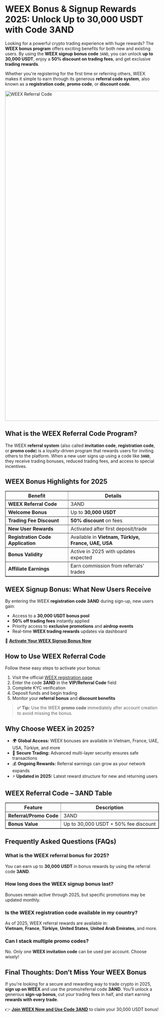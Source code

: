 <h1>WEEX Bonus & Signup Rewards 2025: Unlock Up to 30,000 USDT with Code 3AND</h1>
<p>Looking for a powerful crypto trading experience with huge rewards? The <strong>WEEX bonus program</strong> offers exciting benefits for both new and existing users. By using the <strong>WEEX signup bonus code</strong> <code>3AND</code>, you can unlock <strong>up to 30,000 USDT</strong>, enjoy a <strong>50% discount on trading fees</strong>, and get exclusive <strong>trading rewards</strong>.</p>
<p>Whether you're registering for the first time or referring others, WEEX makes it simple to earn through its generous <strong>referral code system</strong>, also known as a <strong>registration code</strong>, <strong>promo code</strong>, or <strong>discount code</strong>.</p>

<img src="https://images.mirror-media.xyz/publication-images/RnfmbvLEHDMJ4lGphwfHw.png" alt="WEEX Referral Code" width="1080">

<h2>What is the WEEX Referral Code Program?</h2>
<p>The WEEX <strong>referral system</strong> (also called <strong>invitation code</strong>, <strong>registration code</strong>, or <strong>promo code</strong>) is a loyalty-driven program that rewards users for inviting others to the platform. When a new user signs up using a code like <strong><code>3AND</code></strong>, they receive trading bonuses, reduced trading fees, and access to special incentives.</p>

<h2>WEEX Bonus Highlights for 2025</h2>
<table border="1">
<tr><th>Benefit</th><th>Details</th></tr>
<tr><td><strong>WEEX Referral Code</strong></td><td>3AND</td></tr>
<tr><td><strong>Welcome Bonus</strong></td><td>Up to <strong>30,000 USDT</strong></td></tr>
<tr><td><strong>Trading Fee Discount</strong></td><td><strong>50% discount</strong> on fees</td></tr>
<tr><td><strong>New User Rewards</strong></td><td>Activated after first deposit/trade</td></tr>
<tr><td><strong>Registration Code Application</strong></td><td>Available in <strong>Vietnam, Türkiye, France, UAE, USA</strong></td></tr>
<tr><td><strong>Bonus Validity</strong></td><td>Active in 2025 with updates expected</td></tr>
<tr><td><strong>Affiliate Earnings</strong></td><td>Earn commission from referrals' trades</td></tr>
</table>

<h2>WEEX Signup Bonus: What New Users Receive</h2>
<p>By entering the WEEX <strong>registration code 3AND</strong> during sign-up, new users gain:</p>
<ul>
<li>Access to a <strong>30,000 USDT bonus pool</strong></li>
<li><strong>50% off trading fees</strong> instantly applied</li>
<li>Priority access to <strong>exclusive promotions</strong> and <strong>airdrop events</strong></li>
<li>Real-time <strong>WEEX trading rewards</strong> updates via dashboard</li>
</ul>
<p>🔗 <a href="https://support.weex.com/en/register?vipCode=3and"><strong>Activate Your WEEX Signup Bonus Now</strong></a></p>

<h2>How to Use WEEX Referral Code</h2>
<p>Follow these easy steps to activate your bonus:</p>
<ol>
<li>Visit the official <a href="https://support.weex.com/en/register?vipCode=3and">WEEX registration page</a></li>
<li>Enter the code <strong>3AND</strong> in the <strong>VIP/Referral Code</strong> field</li>
<li>Complete KYC verification</li>
<li>Deposit funds and begin trading</li>
<li>Monitor your <strong>referral bonus</strong> and <strong>discount benefits</strong></li>
</ol>
<blockquote><strong>✅ Tip:</strong> Use the WEEX <strong>promo code</strong> immediately after account creation to avoid missing the bonus.</blockquote>

<h2>Why Choose WEEX in 2025?</h2>
<ul>
<li>🌍 <strong>Global Access:</strong> WEEX bonuses are available in Vietnam, France, UAE, USA, Türkiye, and more</li>
<li>🔐 <strong>Secure Trading:</strong> Advanced multi-layer security ensures safe transactions</li>
<li>💰 <strong>Ongoing Rewards:</strong> Referral earnings can grow as your network expands</li>
<li>⚡ <strong>Updated in 2025:</strong> Latest reward structure for new and returning users</li>
</ul>

<h2>WEEX Referral Code – 3AND Table</h2>
<table border="1">
<tr><th>Feature</th><th>Description</th></tr>
<tr><td><strong>Referral/Promo Code</strong></td><td>3AND</td></tr>
<tr><td><strong>Bonus Value</strong></td><td>Up to 30,000 USDT + 50% fee discount</td></tr>
</table>

<h2>Frequently Asked Questions (FAQs)</h2>
<h3>What is the WEEX referral bonus for 2025?</h3>
<p>You can earn up to <strong>30,000 USDT</strong> in bonus rewards by using the referral code <strong>3AND</strong>.</p>
<h3>How long does the WEEX signup bonus last?</h3>
<p>Bonuses remain active through 2025, but specific promotions may be updated monthly.</p>
<h3>Is the WEEX registration code available in my country?</h3>
<p>As of 2025, WEEX referral rewards are available in:<br><strong>Vietnam</strong>, <strong>France</strong>, <strong>Türkiye</strong>, <strong>United States</strong>, <strong>United Arab Emirates</strong>, and more.</p>
<h3>Can I stack multiple promo codes?</h3>
<p>No. Only one <strong>WEEX invitation code</strong> can be used per account. Choose wisely!</p>

<h2>Final Thoughts: Don’t Miss Your WEEX Bonus</h2>
<p>If you're looking for a secure and rewarding way to trade crypto in 2025, <strong>sign up on WEEX</strong> and use the promo/referral code <strong>3AND</strong>. You’ll unlock a generous <strong>sign-up bonus</strong>, cut your trading fees in half, and start earning <strong>rewards with every trade</strong>.</p>
<p>👉 <a href="https://support.weex.com/en/register?vipCode=3and"><strong>Join WEEX Now and Use Code 3AND</strong></a> to claim your 30,000 USDT bonus!</p>

